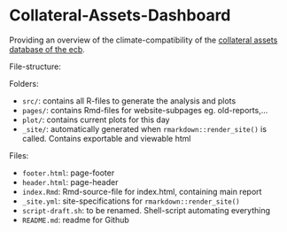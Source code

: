 # Collateral-Assets-Dashboard

Providing an overview of the climate-compatibility of the [collateral assets database of the ecb](https://www.ecb.europa.eu/paym/coll/assets/html/index.en.html).


File-structure: 

Folders:
- `src/`: contains all R-files to generate the analysis and plots
- `pages/`: contains Rmd-files for website-subpages eg. old-reports,...
- `plot/`: contains current plots for this day
- `_site/`: automatically generated when `rmarkdown::render_site()` is called. Contains exportable and viewable html

Files: 
- `footer.html`: page-footer
- `header.html`: page-header
- `index.Rmd`: Rmd-source-file for index.html, containing main report
- `_site.yml`: site-specifications for `rmarkdown::render_site()`
- `script-draft.sh`: to be renamed. Shell-script automating everything
- `README.md`: readme for Github


